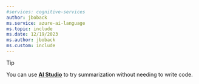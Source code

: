 ```yaml
---
#services: cognitive-services
author: jboback
ms.service: azure-ai-language
ms.topic: include
ms.date: 12/19/2023
ms.author: jboback
ms.custom: include
---
```


> [!TIP]
> You can use [**AI Studio**](../../../../ai-studio/what-is-ai-studio.md) to try summarization without needing to write code. 
